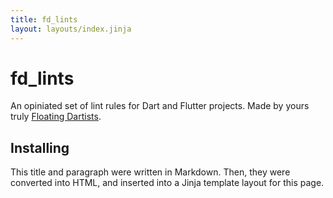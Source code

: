 ```yaml
---
title: fd_lints
layout: layouts/index.jinja
---
```

# fd_lints

An opiniated set of lint rules for Dart and Flutter projects. Made by yours truly [Floating Dartists](https://github.com/Floating-Dartists).

## Installing

This title and paragraph were written in Markdown. Then, they were converted into HTML, and inserted
into a Jinja template layout for this page.